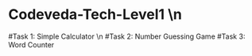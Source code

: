 # Codeveda-Tech-Level1 \n
#Task 1: Simple Calculator \n 
#Task 2: Number Guessing Game
#Task 3: Word Counter
